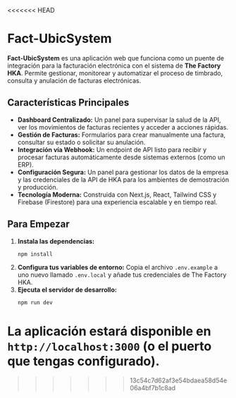 <<<<<<< HEAD
# Fact-UbicSystem

**Fact-UbicSystem** es una aplicación web que funciona como un puente de integración para la facturación electrónica con el sistema de **The Factory HKA**. Permite gestionar, monitorear y automatizar el proceso de timbrado, consulta y anulación de facturas electrónicas.

## Características Principales

*   **Dashboard Centralizado:** Un panel para supervisar la salud de la API, ver los movimientos de facturas recientes y acceder a acciones rápidas.
*   **Gestión de Facturas:** Formularios para crear manualmente una factura, consultar su estado o solicitar su anulación.
*   **Integración vía Webhook:** Un endpoint de API listo para recibir y procesar facturas automáticamente desde sistemas externos (como un ERP).
*   **Configuración Segura:** Un panel para gestionar los datos de la empresa y las credenciales de la API de HKA para los ambientes de demostración y producción.
*   **Tecnología Moderna:** Construida con Next.js, React, Tailwind CSS y Firebase (Firestore) para una experiencia escalable y en tiempo real.

## Para Empezar

1.  **Instala las dependencias:**
    ```bash
    npm install
    ```
2.  **Configura tus variables de entorno:**
    Copia el archivo `.env.example` a uno nuevo llamado `.env.local` y añade tus credenciales de The Factory HKA.
3.  **Ejecuta el servidor de desarrollo:**
    ```bash
    npm run dev
    ```

La aplicación estará disponible en `http://localhost:3000` (o el puerto que tengas configurado).
=======

>>>>>>> 13c54c7d62af3e54bdaea58d54e06a4bf7b1c8ad
